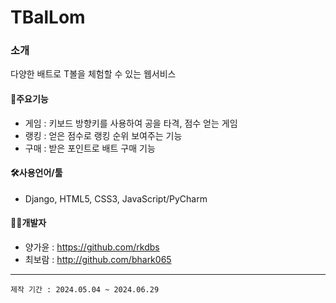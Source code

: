#  TBalLom
### 소개
다양한 배트로 T볼을 체험할 수 있는 웹서비스

#### 📌주요기능
- 게임 : 키보드 방향키를 사용하여 공을 타격, 점수 얻는 게임
- 랭킹 : 얻은 점수로 랭킹 순위 보여주는 기능
- 구매 : 받은 포인트로 배트 구매 기능

#### 🛠️사용언어/툴
- Django, HTML5, CSS3, JavaScript/PyCharm

#### 👩‍💻개발자
- 양가윤 : https://github.com/rkdbs
- 최보람 : http://github.com/bhark065

* * *
```
제작 기간 : 2024.05.04 ~ 2024.06.29
```
